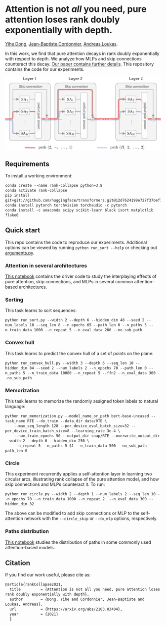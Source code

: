 
# Attention is not *all* you need, pure attention loses rank doubly exponentially with depth.

[Yihe Dong](https://yihedong.me/), [Jean-Baptiste Cordonnier](http://jbcordonnier.com/), [Andreas Loukas](https://andreasloukas.blog/).

In this work, we find that pure attention decays in rank doubly exponentially with respect to depth. We analyze how MLPs and skip connections counteract this decay. [Our paper contains further details](https://arxiv.org/abs/2103.03404). This repository contains the code for our experiments.

<p>
<img src="paths_short.png"  width="550" >
</p>

## Requirements

To install a working environment:

```
conda create --name rank-collapse python=3.8
conda activate rank-collapse
pip install git+git://github.com/huggingface/transformers.git@12d7624199e727f37bef7f53d527df7fabdb1fd6
conda install pytorch torchvision torchaudio -c pytorch
conda install -c anaconda scipy scikit-learn black isort matplotlib flake8
```

## Quick start

This repo contains the code to reproduce our experiments. Additional options can be viewed by running `python run_sort --help` or checking out [arguments.py](arguments.py).

### Attention in several architectures
[This notebook](paper-plotting/walking_casual_transformers.ipynb) contains the driver code to study the interplaying effects of pure attention, skip connections, and MLPs in several common attention-based architectures.

### Sorting
This task learns to sort sequences:
```
python run_sort.py --width 2 --depth 6 --hidden_dim 48 --seed 2 --num_labels 10 --seq_len 8 --n_epochs 65 --path_len 0 --n_paths 5 --n_train_data 1000 --n_repeat 5 --n_eval_data 200 --no_sub_path
```

### Convex hull
This task learns to predict the convex hull of a set of points on the plane:
```
python run_convex_hull.py --width 3 --depth 6 --seq_len 10 --hidden_dim 84 --seed 2 --num_labels 2 --n_epochs 70 --path_len 0 --n_paths 5 --n_train_data 10000 --n_repeat 5 --ffn2 --n_eval_data 300 --no_sub_path
```

### Memorization
This task learns to memorize the randomly assigned token labels to natural language:
```
python run_memorization.py --model_name_or_path bert-base-uncased --task_name RTE --do_train --data_dir data/RTE \
    --max_seq_length 128 --per_device_eval_batch_size=32 --per_device_train_batch_size=8 --learning_rate 3e-4 \
    --num_train_epochs 50 --output_dir snap/RTE --overwrite_output_dir --width 2 --depth 6 --hidden_dim 250 \
    --n_repeat 5 --n_paths 5 $1 --n_train_data 500 --no_sub_path --path_len 0
```

### Circle
This experiment recurrently applies a self-attention layer in learning two circular arcs, illustrating rank collapse of the pure attention model, and how skip connections and MLPs counteract it. To run:
```
python run_circle.py --width 2 --depth 1 --num_labels 2 --seq_len 10 --n_epochs 70 --n_train_data 1000 --n_repeat 2  --n_eval_data 300 --hidden_dim 32
```
The above can be modified to add skip connections or MLP to the self-attention network with the `--circle_skip` or `--do_mlp` options, respectively.


### Paths distribution
[This notebook](paper-plotting/paths_counting.ipynb) studies the distribution of paths in some commonly used attention-based models.

## Citation

If you find our work useful, please cite as:

```
@article{rankCollapse2021,
  title         = {Attention is not all you need, pure attention loses rank doubly exponentially with depth},
  author        = {Dong, Yihe and Cordonnier, Jean-Baptiste and Loukas, Andreas},
  url       	= {https://arxiv.org/abs/2103.03404},
  year          = {2021}
  }
```
